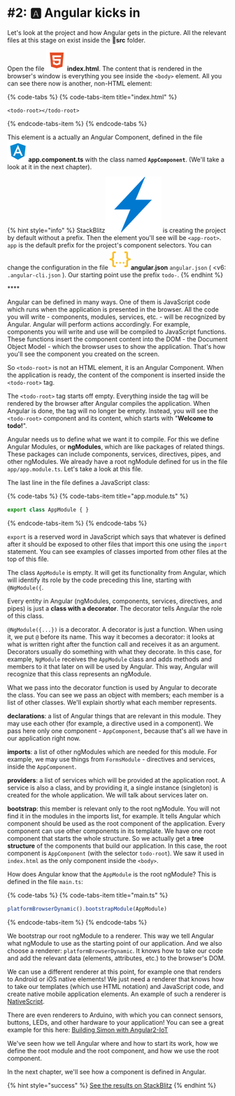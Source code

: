 # \#2: 🅰 Angular kicks in

Let's look at the project and how Angular gets in the picture. All the relevant files at this stage on exist inside the 📁**src**  folder.

Open the file  ![](.gitbook/assets/html.svg)**index.html**. The content that is rendered in the browser's window is everything you see inside the `<body>` element. All you can see there now is another, non-HTML element: 

{% code-tabs %}
{% code-tabs-item title="index.html" %}
```markup
<todo-root></todo-root>
```
{% endcode-tabs-item %}
{% endcode-tabs %}

This element is a actually an Angular Component, defined in the file   
![](.gitbook/assets/component.svg)**app.component.ts** with the class named **`AppComponent`**. \(We'll take a look at it in the next chapter\).

{% hint style="info" %}
StackBlitz![](.gitbook/assets/stackblitz.png) is creating the project by default without a prefix. Then the element you'll see will be `<app-root>`. `app` is the default prefix for the project's component selectors. You can change the configuration in the file ![](.gitbook/assets/json.svg)**angular.json** `angular.json` \( &lt;v6: `.angular-cli.json` \). Our starting point use the prefix `todo-`.
{% endhint %}

\*\*\*\*

Angular can be defined in many ways. One of them is JavaScript code which runs when the application is presented in the browser. All the code you will write - components, modules, services, etc. - will be recognized by Angular. Angular will perform actions accordingly. For example, components you will write and use will be compiled to JavaScript functions. These functions insert the component content into the DOM - the Document Object Model - which the browser uses to show the application. That's how you'll see the component you created on the screen.

So `<todo-root>` is not an HTML element, it is an Angular Component. When the application is ready, the content of the component is inserted inside the `<todo-root>` tag.

The `<todo-root>` tag starts off empty. Everything inside the tag will be rendered by the browser after Angular compiles the application. When Angular is done, the tag will no longer be empty. Instead, you will see the `<todo-root>` component and its content, which starts with "**Welcome to todo!**".

Angular needs us to define what we want it to compile. For this we define Angular Modules, or **ngModules**, which are like packages of related things. These packages can include components, services, directives, pipes, and other ngModules. We already have a root ngModule defined for us in the file `app/app.module.ts`. Let's take a look at this file.

The last line in the file defines a JavaScript class:

{% code-tabs %}
{% code-tabs-item title="app.module.ts" %}
```typescript
export class AppModule { }
```
{% endcode-tabs-item %}
{% endcode-tabs %}

`export` is a reserved word in JavaScript which says that whatever is defined after it should be exposed to other files that import this one using the `import` statement. You can see examples of classes imported from other files at the top of this file.

The class `AppModule` is empty. It will get its functionality from Angular, which will identify its role by the code preceding this line, starting with `@NgModule({`.

Every entity in Angular \(ngModules, components, services, directives, and pipes\) is just a **class with a decorator**. The decorator tells Angular the role of this class.

`@NgModule({...})` is a decorator. A decorator is just a function. When using it, we put `@` before its name. This way it becomes a decorator: it looks at what is written right after the function call and receives it as an argument. Decorators usually do something with what they decorate. In this case, for example, `NgModule` receives the `AppModule` class and adds methods and members to it that later on will be used by Angular. This way, Angular will recognize that this class represents an ngModule.

What we pass into the decorator function is used by Angular to decorate the class. You can see we pass an object with members; each member is a list of other classes. We'll explain shortly what each member represents.

**declarations**: a list of Angular things that are relevant in this module. They may use each other \(for example, a directive used in a component\). We pass here only one component - `AppComponent`, because that's all we have in our application right now.

**imports**: a list of other ngModules which are needed for this module. For example, we may use things from `FormsModule` - directives and services, inside the `AppComponent`.

**providers**: a list of services which will be provided at the application root. A service is also a class, and by providing it, a single instance \(singleton\) is created for the whole application. We will talk about services later on.

**bootstrap**: this member is relevant only to the root ngModule. You will not find it in the modules in the imports list, for example. It tells Angular which component should be used as the root component of the application. Every component can use other components in its template. We have one root component that starts the whole structure. So we actually get a **tree structure** of the components that build our application. In this case, the root component is `AppComponent` \(with the selector `todo-root`\). We saw it used in `index.html` as the only component inside the `<body>`.

How does Angular know that the `AppModule` is the root ngModule? This is defined in the file `main.ts`:

{% code-tabs %}
{% code-tabs-item title="main.ts" %}
```typescript
platformBrowserDynamic().bootstrapModule(AppModule)
```
{% endcode-tabs-item %}
{% endcode-tabs %}

We bootstrap our root ngModule to a renderer. This way we tell Angular what ngModule to use as the starting point of our application. And we also choose a renderer: `platformBrowserDynamic`. It knows how to take our code and add the relevant data \(elements, attributes, etc.\) to the browser's DOM.

We can use a different renderer at this point, for example one that renders to Android or iOS native elements! We just need a renderer that knows how to take our templates \(which use HTML notation\) and JavaScript code, and create native mobile application elements. An example of such a renderer is [NativeScript](https://www.nativescript.org).

There are even renderers to Arduino, with which you can connect sensors, buttons, LEDs, and other hardware to your application! You can see a great example for this here: [Building Simon with Angular2-IoT](https://medium.com/@urish/building-simon-with-angular2-iot-fceb78bb18e5#.430qu216w)

We've seen how we tell Angular where and how to start its work, how we define the root module and the root component, and how we use the root component.

In the next chapter, we'll see how a component is defined in Angular.

{% hint style="success" %}
[See the results on StackBlitz](https://stackblitz.com/github/angularbootcamp/todo-list-tutorial-steps/tree/step-02_Angular_kicks_in)
{% endhint %}




